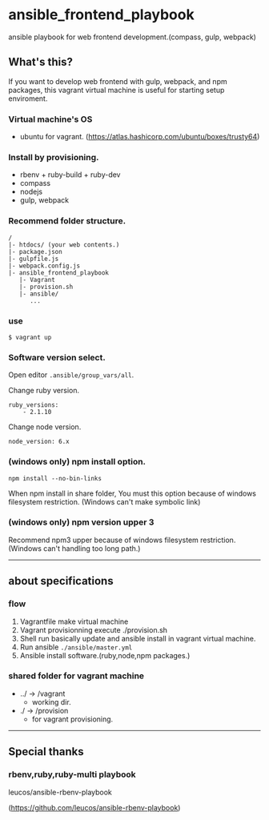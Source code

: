 # ansible_frontend_playbook
ansible playbook for web frontend development.(compass, gulp, webpack)

## What's this?
If you want to develop web frontend with gulp, webpack, and npm packages,
this vagrant virtual machine is useful for starting setup enviroment.

### Virtual machine's OS
* ubuntu for vagrant. (https://atlas.hashicorp.com/ubuntu/boxes/trusty64)

### Install by provisioning.
* rbenv + ruby-build + ruby-dev
* compass
* nodejs
* gulp, webpack

### Recommend folder structure.
```
/
|- htdocs/ (your web contents.)
|- package.json
|- gulpfile.js
|- webpack.config.js
|- ansible_frontend_playbook
   |- Vagrant
   |- provision.sh
   |- ansible/
      ...
```

### use
```
$ vagrant up
```

### Software version select.
Open editor `.ansible/group_vars/all`.

Change ruby version.
```
ruby_versions:
    - 2.1.10
```

Change node version.
```
node_version: 6.x
```


### (windows only) npm install option.
```
npm install --no-bin-links
```
When npm install in share folder, You must this option because of windows filesystem restriction. (Windows can't make symbolic link)

### (windows only) npm version upper 3
Recommend npm3 upper because of windows filesystem restriction.(Windows can't handling too long path.)

----------------------

## about specifications
### flow
1. Vagrantfile make virtual machine
2. Vagrant provisionning execute ./provision.sh
3. Shell run basically update and ansible install in vagrant virtual machine.
4. Run ansible `./ansible/master.yml`
5. Ansible install software.(ruby,node,npm packages.)

### shared folder for vagrant machine
* ../ -> /vagrant
  * working dir.
* ./ -> /provision
  * for vagrant provisioning.

-----------------------------

## Special thanks

### rbenv,ruby,ruby-multi playbook

leucos/ansible-rbenv-playbook

(https://github.com/leucos/ansible-rbenv-playbook)


